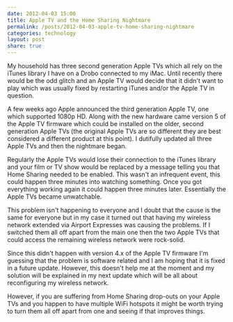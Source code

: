 ```yaml
---
date: 2012-04-03 15:00
title: Apple TV and the Home Sharing Nightmare
permalink: /posts/2012-04-03-apple-tv-home-sharing-nightmare
categories: technology
layout: post
share: true
---
```


My household has three second generation Apple TVs which all rely on the iTunes library I have on a Drobo connected to my iMac. Until recently there would be the odd glitch and an Apple TV would decide that it didn't want to play which was usually fixed by restarting iTunes and/or the Apple TV in question.

A few weeks ago Apple announced the third generation Apple TV, one which supported 1080p HD. Along with the new hardware came version 5 of the Apple TV firmware which could be installed on the older, second generation Apple TVs (the original Apple TVs are so different they are best considered a different product at this point). I dutifully updated all three Apple TVs and then the nightmare began.

Regularly the Apple TVs would lose their connection to the iTunes library and your film or TV show would be replaced by a message telling you that Home Sharing needed to be enabled. This wasn't an infrequent event, this could happen three minutes into watching something. Once you got everything working again it could happen three minutes later. Essentially the Apple TVs became unwatchable.

This problem isn't happening to everyone and I doubt that the cause is the same for everyone but in my case it turned out that having my wireless network extended via Airport Expresses was causing the problems. If I switched them all off apart from the main one then the two Apple TVs that could access the remaining wireless network were rock-solid.

Since this didn't happen with version 4.x of the Apple TV firmware I'm guessing that the problem is software related and I am hoping that it is fixed in a future update. However, this doesn't help me at the moment and my solution will be explained in my next update which will be all about reconfiguring my wireless network.

However, if you are suffering from Home Sharing drop-outs on your Apple TVs and you happen to have multiple WiFi hotspots it might be worth trying to turn them all off apart from one and seeing if that improves things.
